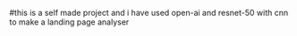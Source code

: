 ﻿#this is a self made project and i have used open-ai and resnet-50 with cnn to make a landing page analyser